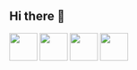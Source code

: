 ## Hi there 👋



<img height="50" wight="50" src="https://cdn.jsdelivr.net/gh/devicons/devicon@latest/icons/visualstudio/visualstudio-original.svg" />  <img height="50" wight="50" src="https://cdn.jsdelivr.net/gh/devicons/devicon@latest/icons/unity/unity-original.svg" /> <img height="50" wight="50" src="https://cdn.jsdelivr.net/gh/devicons/devicon@latest/icons/csharp/csharp-original.svg" />  <img height="50" wight="50" src="https://cdn.jsdelivr.net/gh/devicons/devicon@latest/icons/git/git-original.svg" />
          
          
          
          
          
          
          
          
          
          

<!--
**ArturGameDev007/ArturGameDev007** is a ✨ _special_ ✨ repository because its `README.md` (this file) appears on your GitHub profile.

Here are some ideas to get you started:

- 🔭 I’m currently working on ...
- 🌱 I’m currently learning ...
- 👯 I’m looking to collaborate on ...
- 🤔 I’m looking for help with ...
- 💬 Ask me about ...
- 📫 How to reach me: ...
- 😄 Pronouns: ...
- ⚡ Fun fact: ...
-->
